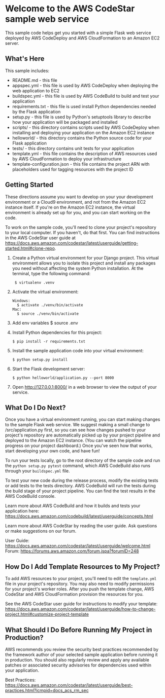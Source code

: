 # Welcome to the AWS CodeStar sample web service

This sample code helps get you started with a simple Flask web service
deployed by AWS CodeDeploy and AWS CloudFormation to an Amazon EC2 server.

## What's Here

This sample includes:

- README.md - this file
- appspec.yml - this file is used by AWS CodeDeploy when deploying the web
  application to EC2
- buildspec.yml - this file is used by AWS CodeBuild to build and test
  your application
- requirements.txt - this file is used install Python dependencies needed by
  the Flask application
- setup.py - this file is used by Python's setuptools library to describe how
  your application will be packaged and installed
- scripts/ - this directory contains scripts used by AWS CodeDeploy when
  installing and deploying your application on the Amazon EC2 instance
- helloworld/ - this directory contains the Python source code for your Flask application
- tests/ - this directory contains unit tests for your application
- template.yml - this file contains the description of AWS resources used by AWS
  CloudFormation to deploy your infrastructure
- template-configuration.json - this file contains the project ARN with placeholders used for tagging resources with the project ID

## Getting Started

These directions assume you want to develop on your your development environment or a Cloud9 environment, and not
from the Amazon EC2 instance itself. If you're on the Amazon EC2 instance, the
virtual environment is already set up for you, and you can start working on the
code.

To work on the sample code, you'll need to clone your project's repository to your
local computer. If you haven't, do that first. You can find instructions in the AWS CodeStar user guide at https://docs.aws.amazon.com/codestar/latest/userguide/getting-started.html#clone-repo.

1.  Create a Python virtual environment for your Django project. This virtual
    environment allows you to isolate this project and install any packages you
    need without affecting the system Python installation. At the terminal, type
    the following command:

         $ virtualenv .venv

2.  Activate the virtual environment:

        Windows:
          $ activate ./venv/bin/activate
        Mac:
          $ source ./venv/bin/activate

3.  Add env variables
    $ source .env

4.  Install Python dependencies for this project:

        $ pip install -r requirements.txt

5.  Install the sample application code into your virtual environment:

        $ python setup.py install

6.  Start the Flask development server:

        $ python helloworld/application.py --port 8000

7.  Open http://127.0.0.1:8000/ in a web browser to view the output of your
    service.

## What Do I Do Next?

Once you have a virtual environment running, you can start making changes to
the sample Flask web service. We suggest making a small change to
/src/application.py first, so you can see how changes pushed to your project's
repository are automatically picked up by your project pipeline and deployed to
the Amazon EC2 instance. (You can watch the pipeline progress on your project dashboard.)
Once you've seen how that works, start developing your own code, and have fun!

To run your tests locally, go to the root directory of the sample code and run
the `python setup.py pytest` command, which AWS CodeBuild also runs through
your `buildspec.yml` file.

To test your new code during the release process, modify the existing tests or
add tests to the tests directory. AWS CodeBuild will run the tests during the
build stage of your project pipeline. You can find the test results
in the AWS CodeBuild console.

Learn more about AWS CodeBuild and how it builds and tests your application here:
https://docs.aws.amazon.com/codebuild/latest/userguide/concepts.html

Learn more about AWS CodeStar by reading the user guide. Ask questions or make
suggestions on our forum.

User Guide: https://docs.aws.amazon.com/codestar/latest/userguide/welcome.html
Forum: https://forums.aws.amazon.com/forum.jspa?forumID=248

## How Do I Add Template Resources to My Project?

To add AWS resources to your project, you'll need to edit the `template.yml`
file in your project's repository. You may also need to modify permissions for
your project's worker roles. After you push the template change, AWS CodeStar
and AWS CloudFormation provision the resources for you.

See the AWS CodeStar user guide for instructions to modify your template:
https://docs.aws.amazon.com/codestar/latest/userguide/how-to-change-project.html#customize-project-template

## What Should I Do Before Running My Project in Production?

AWS recommends you review the security best practices recommended by the framework
author of your selected sample application before running it in production. You
should also regularly review and apply any available patches or associated security
advisories for dependencies used within your application.

Best Practices: https://docs.aws.amazon.com/codestar/latest/userguide/best-practices.html?icmpid=docs_acs_rm_sec
